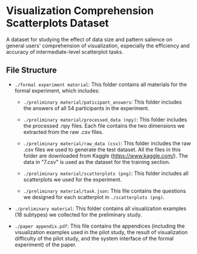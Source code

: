 # Visualization Comprehension Scatterplots Dataset
A dataset for studying the effect of data size and pattern salience on general users' comprehension of visualization, especially the efficiency and accuracy of intermediate-level scatterplot tasks.

## File Structure
- `./formal experiment material`: This folder contains all materials for the formal experiment, which includes:

  - `./preliminary material/paticipant_answers`: This folder includes the answers of all 54 participants in the experiment.

  - `./preliminary material/processed_data (npy)`: This folder includes the processed .npy files. Each file contains the two dimensions we extracted from the raw .csv files.

  - `./preliminary material/raw_data (csv)`: This folder includes the raw .csv files we used to generate the test dataset. All the files in this folder are downloaded from Kaggle (https://www.kaggle.com/). The data in "7.csv" is used as the dataset for the training section.

  - `./preliminary material/scatterplots (png)`: This folder includes all scatterplots we used for the experiment.

  - `./preliminary material/task.json`: This file contains the questions we designed for each scatterplot in `./scatterplots (png)`.

- `./preliminary material`: This folder contains all visualization examples (18 subtypes) we collected for the preliminary study.

- `./paper appendix.pdf`: This file contains the appendices (including the visualization examples used in the pilot study, the result of visualization difficulty of the pilot study, and the system interface of the formal experiment) of the paper.
